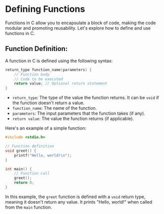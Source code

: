 # Defining Functions

Functions in C allow you to encapsulate a block of code, making the code modular and promoting reusability. Let's
explore how to define and use functions in C.

## Function Definition:

A function in C is defined using the following syntax:

```c
return_type function_name(parameters) {
    // Function body
    // Code to be executed
    return value; // Optional return statement
}
```

- `return_type`: The type of the value the function returns. It can be `void` if the function doesn't return a value.
- `function_name`: The name of the function.
- `parameters`: The input parameters that the function takes (if any).
- `return value`: The value the function returns (if applicable).

Here's an example of a simple function:

```c
#include <stdio.h>

// Function definition
void greet() {
    printf("Hello, world!\n");
}

int main() {
    // Function call
    greet();
    return 0;
}
```

In this example, the `greet` function is defined with a `void` return type, meaning it doesn't return any value. It
prints "Hello, world!" when called from the `main` function.

